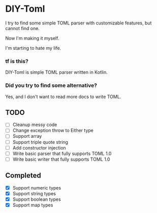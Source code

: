# DIY-Toml
I try to find some simple TOML parser with customizable features, but cannot find one.

Now I'm making it myself.

I'm starting to hate my life.

### tf is this?
DIY-Toml is simple TOML parser written in Kotlin.

### Did you try to find some alternative?
Yes, and I don't want to read more docs to write TOML.

## TODO
- [ ] Cleanup messy code
- [ ] Change exception throw to Either type
- [ ] Support array
- [ ] Support triple quote string
- [ ] Add constructor injection
- [ ] Write basic parser that fully supports TOML 1.0
- [ ] Write basic writer that fully supports TOML 1.0 

## Completed
- [x] Support numeric types
- [x] Support string types
- [x] Support boolean types
- [x] Support map types